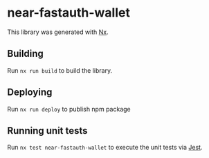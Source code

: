 # near-fastauth-wallet

This library was generated with [Nx](https://nx.dev).

## Building

Run `nx run build` to build the library.

## Deploying

Run `nx run deploy` to publish npm package

## Running unit tests

Run `nx test near-fastauth-wallet` to execute the unit tests via [Jest](https://jestjs.io).
